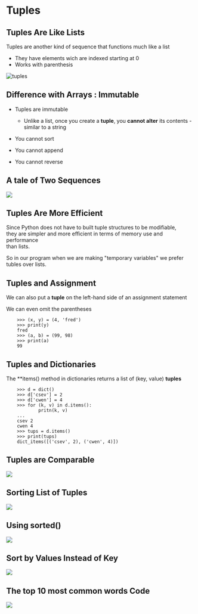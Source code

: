 # Tuples

## Tuples Are Like Lists

Tuples are another kind of sequence that functions much like a list  
- They have elements wich are indexed starting at 0
- Works with parenthesis

![tuples](https://i.imgur.com/Y9Es4dk.png)

## Difference with Arrays : Immutable

* Tuples are immutable
  * Unlike a list, once you create a **tuple**, you **cannot alter** its contents - similar to a string
  
* You cannot sort
* You cannot append
* You cannot reverse

## A tale of Two Sequences

![](https://i.imgur.com/qBX5Ukw.png)

## Tuples Are More Efficient

Since Python does not have to built tuple structures to be modifiable,  
they are simpler and more efficient in terms of memory use and performance  
than lists.  

So in our program when we are making "temporary variables" we prefer tubles over lists.  

## Tuples and Assignment

We can also put a **tuple** on the left-hand side of an assignment statement  

We can even omit the parentheses  

        >>> (x, y) = (4, 'fred')
        >>> print(y)
        fred
        >>> (a, b) = (99, 98)
        >>> print(a)
        99
        
## Tuples and Dictionaries

The **items() method in dictionaries returns a list of (key, value) **tuples**

        >>> d = dict()
        >>> d['csev'] = 2
        >>> d['cwen'] = 4
        >>> for (k, v) in d.items():
                pritn(k, v)
        ...
        csev 2
        cwen 4
        >>> tups = d.items()
        >>> print(tups)
        dict_items([('csev', 2), ('cwen', 4)])
        
## Tuples are Comparable

![](https://i.imgur.com/L99r91v.png)

## Sorting List of Tuples

![](https://i.imgur.com/cGO6dj1.png)

## Using sorted()

![](https://i.imgur.com/XvW8Hls.png)

## Sort by Values Instead of Key

![](https://i.imgur.com/g78w2JF.png)

## The top 10 most common words Code

![](https://i.imgur.com/FAEUreu.png)

